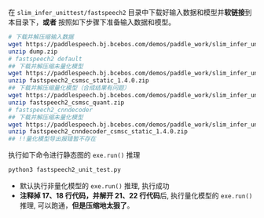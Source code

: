 在 `slim_infer_unittest/fastspeech2` 目录中下载好输入数据和模型并**软链接**到本目录下，**或者** 按照如下步骤下准备输入数据和模型。

```bash
# 下载并解压缩输入数据
wget https://paddlespeech.bj.bcebos.com/demos/paddle_work/slim_infer_unittest/fastspeech2/dump.zip
unzip dump.zip
# fastspeech2 default
## 下载并解压缩未量化模型
wget https://paddlespeech.bj.bcebos.com/demos/paddle_work/slim_infer_unittest/fastspeech2/fastspeech2_csmsc_static_1.4.0.zip
unzip fastspeech2_csmsc_static_1.4.0.zip
## 下载并解压缩量化模型（合成结果有问题）
wget https://paddlespeech.bj.bcebos.com/demos/paddle_work/slim_infer_unittest/fastspeech2/fastspeech2_csmsc_quant.zip
unzip fastspeech2_csmsc_quant.zip
# fastspeech2_cnndecoder
## 下载并解压缩未量化模型
wget https://paddlespeech.bj.bcebos.com/demos/paddle_work/slim_infer_unittest/fastspeech2/fastspeech2_cnndecoder_csmsc_static_1.4.0.zip
unzip fastspeech2_cnndecoder_csmsc_static_1.4.0.zip
## !!量化模型导出报错暂不存在

```

执行如下命令进行静态图的 `exe.run()` 推理
```bash
python3 fastspeech2_unit_test.py
```
- 默认执行非量化模型的 `exe.run()` 推理, 执行成功
- **注释掉 17、18 行代码，并解开 21、22 行代码**后, 执行量化模型的 `exe.run()` 推理, 可以跑通，**但是压缩地太狠了**。